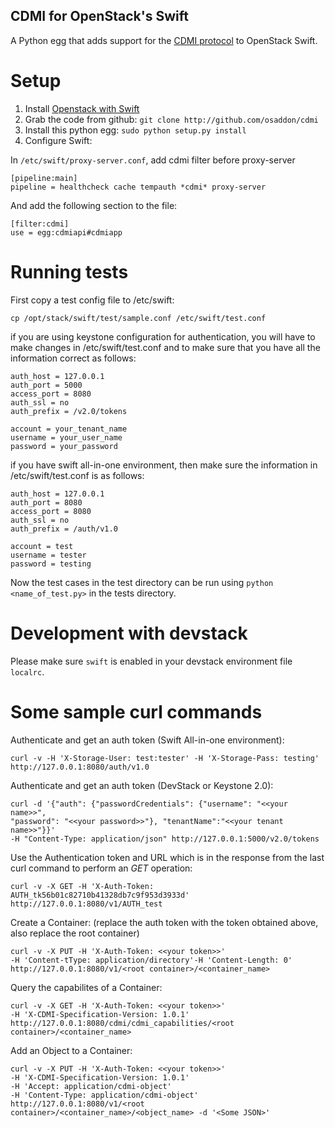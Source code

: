 CDMI for OpenStack's Swift
--------------------------

A Python egg that adds support for the [CDMI protocol](http://cdmi.sniacloud.org/) to OpenStack Swift.

Setup
=====

1. Install [Openstack with Swift](http://docs.openstack.org/essex/openstack-object-storage/admin/content/)
2. Grab the code from github:
     `git clone http://github.com/osaddon/cdmi`
3. Install this python egg: `sudo python setup.py install`
4. Configure Swift:

In `/etc/swift/proxy-server.conf`, add cdmi filter before proxy-server

	[pipeline:main]
	pipeline = healthcheck cache tempauth *cdmi* proxy-server

And add the following section to the file:

	[filter:cdmi]
	use = egg:cdmiapi#cdmiapp

Running tests
=============

First copy a test config file to /etc/swift:

	cp /opt/stack/swift/test/sample.conf /etc/swift/test.conf

if you are using keystone configuration for authentication, you will have to
make changes in /etc/swift/test.conf and to make sure that you have all the
information correct as follows:

    auth_host = 127.0.0.1
    auth_port = 5000
    access_port = 8080
    auth_ssl = no
    auth_prefix = /v2.0/tokens

    account = your_tenant_name
    username = your_user_name
    password = your_password

if you have swift all-in-one environment, then make sure the information in
/etc/swift/test.conf is as follows:

    auth_host = 127.0.0.1
    auth_port = 8080
    access_port = 8080
    auth_ssl = no
    auth_prefix = /auth/v1.0

    account = test
    username = tester
    password = testing

Now the test cases in the test directory can be run using `python <name_of_test.py>` in the tests directory.

Development with devstack
=========================

Please make sure `swift` is enabled in your devstack environment file `localrc`.

Some sample curl commands
=========================

Authenticate and get an auth token (Swift All-in-one environment):

    curl -v -H 'X-Storage-User: test:tester' -H 'X-Storage-Pass: testing' http://127.0.0.1:8080/auth/v1.0

Authenticate and get an auth token (DevStack or Keystone 2.0):

    curl -d '{"auth": {"passwordCredentials": {"username": "<<your name>>",
    "password": "<<your password>>"}, "tenantName":"<<your tenant name>>"}}'
    -H "Content-Type: application/json" http://127.0.0.1:5000/v2.0/tokens

Use the Authentication token and URL which is in the response from the last
curl command to perform an *GET* operation:

    curl -v -X GET -H 'X-Auth-Token: AUTH_tk56b01c82710b41328db7c9f953d3933d'
    http://127.0.0.1:8080/v1/AUTH_test

Create a Container: (replace the auth token with the token obtained above,
also replace the root container)

    curl -v -X PUT -H 'X-Auth-Token: <<your token>>'
    -H 'Content-tType: application/directory'-H 'Content-Length: 0'
    http://127.0.0.1:8080/v1/<root container>/<container_name>

Query the capabilites of a Container:

    curl -v -X GET -H 'X-Auth-Token: <<your token>>'
    -H 'X-CDMI-Specification-Version: 1.0.1'
    http://127.0.0.1:8080/cdmi/cdmi_capabilities/<root container>/<container_name>

Add an Object to a Container:

    curl -v -X PUT -H 'X-Auth-Token: <<your token>>'
    -H 'X-CDMI-Specification-Version: 1.0.1'
    -H 'Accept: application/cdmi-object'
    -H 'Content-Type: application/cdmi-object'
    http://127.0.0.1:8080/v1/<root container>/<container_name>/<object_name> -d '<Some JSON>'

